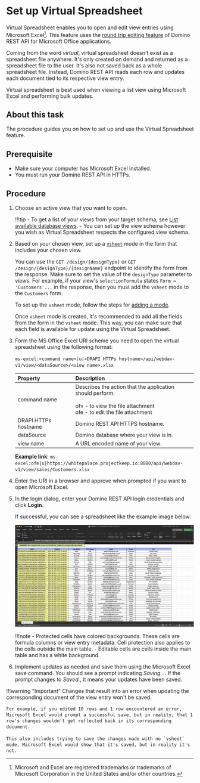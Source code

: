 # Set up Virtual Spreadsheet

Virtual Spreadsheet enables you to open and edit view entries using Microsoft Excel[^1]. This feature uses the [round trip editing feature](roundtrip.md) of Domino REST API for Microsoft Office applications.

[^1]: Microsoft and Excel are registered trademarks or trademarks of Microsoft Corporation in the United States and/or other countries.

Coming from the word *virtual*, virtual spreadsheet doesn't exist as a spreadsheet file anywhere. It's only created on demand and returned as a spreadsheet file to the user. It's also not saved back as a whole spreadsheet file. Instead, Domino REST API reads each row and updates each document tied to its respective view entry.

Virtual spreadsheet is best used when viewing a list view using Microsoft Excel and performing bulk updates.

## About this task

The procedure guides you on how to set up and use the Virtual Spreadsheet feature.

## Prerequisite

- Make sure your computer has Microsoft Excel installed.
- You must run your Domino REST API in HTTPs.

## Procedure

1. Choose an active view that you want to open. 

    !!!tip
        - To get a list of your views from your target schema, see [List available database views](../../references/usingwebui/schemaui.md#list-available-database-views).
        - You can set up the view schema however you wish as Virtual Spreadsheet respects the configured view schema.

2. Based on your chosen view, set up a [`vsheet`](../../references/usingdominorestapi/modenames.md#vsheet) mode in the form that includes your chosen view. 

    You can use the `GET /design/{designType}` or `GET /design/{designType}/{designName}` endpoint to identify the form from the response. Make sure to set the value of the `designType` parameter to *views*. For example, if your view's `selectionFormula` states `Form = 'Customers'...` in the response, then you must add the `vsheet` mode to the `Customers` form.

    To set up the `vsheet` mode, follow the steps for [adding a mode](../../references/usingwebui/schemaui.md#add-a-mode).
    
    <!--To do this, you can go into the Admin UI and going in the **Database Forms** section. Find the form in there and click the edit icon. Inside the form configuration page, click the `Add Mode` button and save a mode named `vsheet`.-->

    Once `vsheet` mode is created, it's recommended to add all the fields from the form in the `vsheet` mode. This way, you can make sure that each field is available for update using the Virtual Spreadsheet.

3. Form the MS Office Excel URI scheme you need to open the virtual spreadsheet using the following format:

    `ms-excel:<command name>|u|<DRAPI HTTPs hostname>/api/webdav-v1/view/<dataSource>/<view name>.xlsx`

    | Property             | Description                                                                                                                             |
    |----------------------|-----------------------------------------------------------------------------------------------------------------------------------------|
    | command name         | Describes the action that the application should perform.<br><br>ofv - to view the file attachment<br>ofe - to edit the file attachment |
    | DRAPI HTTPs hostname | Domino REST API HTTPS hostname.                                                                                                         |
    | dataSource           | Domino database where your view is in.                                                                                                  |
    | view name            | A URL encoded name of your view.                                                                                                        |

    **Example link**:
    `ms-excel:ofe|u|https://whitepalace.projectkeep.io:8880/api/webdav-v1/view/sales/Customers.xlsx`

4. Enter the URI in a browser and approve when prompted if you want to open Microsoft Excel.
5. In the login dialog, enter your Domino REST API login credentials and click **Login**.

    If successful, you can see a spreadsheet like the example image below:

    ![Virtual Spreadsheet in MS Excel](../../assets/images/VirtualSpreadsheet.png)

    !!!note
        - Protected cells have colored backgrounds. These cells are formula columns or view entry metadata. Cell protection also applies to the cells outside the main table.
        - Editable cells are cells inside the main table and has a white background.

6. Implement updates as needed and save them using the Microsoft Excel save command. You should see a prompt indicating *Saving...*. If the prompt changes to *Saved.*, it means your updates have been saved.


!!!warning "Important"
    Changes that result into an error when updating the corresponding document of the view entry won't be saved.

    For example, if you edited 10 rows and 1 row encountered an error, Microsoft Excel would prompt a successful save, but in reality, that 1 row's changes wouldn't get reflected back in its corresponding document.

    This also includes trying to save the changes made with no `vsheet` mode, Microsoft Excel would show that it's saved, but in reality it's not.
